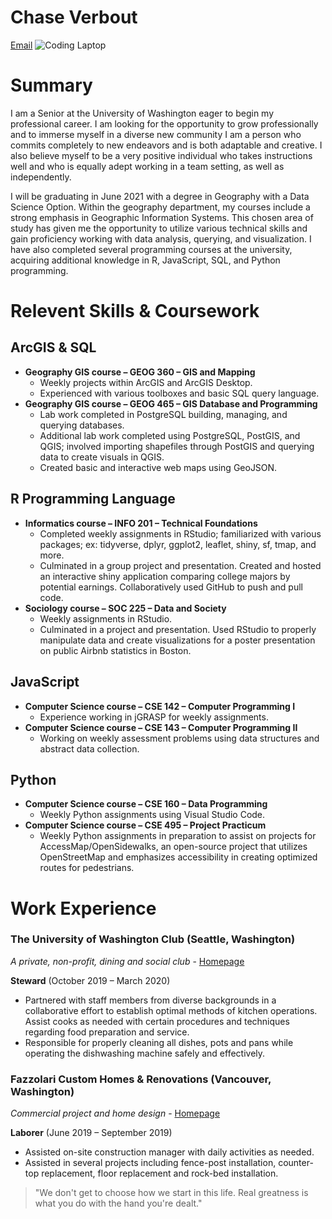 # Chase Verbout
[Email](cverbout@gmail.com)
![Coding Laptop](https://images.unsplash.com/photo-1498050108023-c5249f4df085?ixid=MXwxMjA3fDB8MHxwaG90by1wYWdlfHx8fGVufDB8fHw%3D&ixlib=rb-1.2.1&auto=format&fit=crop&w=1652&q=80)
# Summary

I am a Senior at the University of Washington eager to begin my professional career. I am looking for the opportunity to grow professionally and to immerse myself in a diverse new community I am a person who commits completely to new endeavors and is both adaptable and creative. I also believe myself to be a very positive individual who takes instructions well and who is equally adept working in a team setting, as well as independently.

I will be graduating in June 2021 with a degree in Geography with a Data Science Option. Within the geography department, my courses include a strong emphasis in Geographic Information Systems. This chosen area of study has given me the opportunity to utilize various technical skills and gain proficiency working with data analysis, querying, and visualization. I have also completed several programming courses at the university, acquiring additional knowledge in R, JavaScript, SQL, and Python programming.

# Relevent Skills & Coursework

## ArcGIS & SQL
- **Geography GIS course – GEOG 360 – GIS and Mapping**
  - Weekly projects within ArcGIS and ArcGIS Desktop.
  - Experienced with various toolboxes and basic SQL query language.
- **Geography GIS course – GEOG 465 – GIS Database and Programming**
  - Lab work completed in PostgreSQL building, managing, and querying databases.
  - Additional lab work completed using PostgreSQL, PostGIS, and QGIS; involved importing shapefiles through PostGIS and querying data to create visuals in QGIS.
  - Created basic and interactive web maps using GeoJSON.

## R Programming Language
- **Informatics course – INFO 201 – Technical Foundations**
  - Completed weekly assignments in RStudio; familiarized with various packages; ex: tidyverse, dplyr, ggplot2, leaflet, shiny, sf, tmap, and more.
  - Culminated in a group project and presentation. Created and hosted an interactive shiny application comparing college majors by potential earnings. Collaboratively used GitHub to push and pull code.
- **Sociology course – SOC 225 – Data and Society**
  - Weekly assignments in RStudio.
  - Culminated in a project and presentation. Used RStudio to properly manipulate data and create visualizations for a poster presentation on public Airbnb statistics in Boston.

## JavaScript
- **Computer Science course – CSE 142 – Computer Programming I**
  - Experience working in jGRASP for weekly assignments.
- **Computer Science course – CSE 143 – Computer Programming II**
  -	Working on weekly assessment problems using data structures and abstract data collection.

## Python
- **Computer Science course – CSE 160 – Data Programming**
  - Weekly Python assignments using Visual Studio Code.
- **Computer Science course – CSE 495 – Project Practicum**
  - Weekly Python assignments in preparation to assist on projects for AccessMap/OpenSidewalks, an open-source project that utilizes OpenStreetMap and emphasizes accessibility in creating optimized routes for pedestrians.

# Work Experience

### The University of Washington Club (Seattle, Washington)
*A private, non-profit, dining and social club* - [Homepage](https://sites.uw.edu/uwclub/)

**Steward** (October 2019 – March 2020)
- Partnered with staff members from diverse backgrounds in a collaborative effort to establish optimal methods of kitchen operations. Assist cooks as needed with certain procedures and techniques regarding food preparation and service.
- Responsible for properly cleaning all dishes, pots and pans while operating the dishwashing machine safely and effectively.

### Fazzolari Custom Homes & Renovations (Vancouver, Washington)
*Commercial project and home design* - [Homepage](https://fazzhomes.com/)

**Laborer** (June 2019 – September 2019)
- Assisted on-site construction manager with daily activities as needed.
- Assisted in several projects including fence-post installation, counter-top replacement, floor replacement and rock-bed installation.

> "We don't get to choose how we start in this life. Real greatness is what you do with the hand you're dealt."
